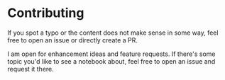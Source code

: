 # Contributing

If you spot a typo or the content does not make sense in some way, feel free to open an issue or directly create a PR.

I am open for enhancement ideas and feature requests. If there's some topic you'd like to see a notebook about, feel free to open an issue and request it there. 